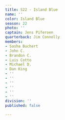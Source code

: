 ```yaml
---
title: S22 - Island Blue
name: ''
color: Island Blue
season: 22
photo: ''
captain: Jens Piferoen
quarterback: Jim Connolly
members:
- Sasha Buchert
- John C.
- Brandon C.
- Luis Cotto
- Michael D.
- Dan King
- ''
- ''
- ''
- ''
- ''
- ''
division: ''
published: false

---
```

